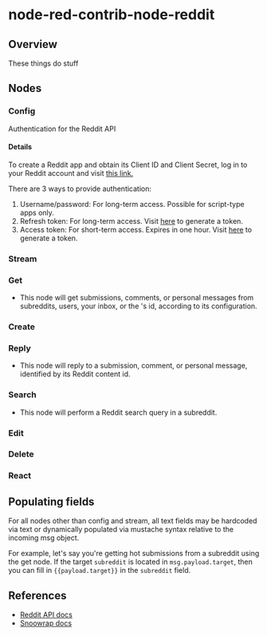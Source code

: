 # node-red-contrib-node-reddit

## Overview
These things do stuff

## Nodes
### Config 
Authentication for the Reddit API
#### Details
To create a Reddit app and obtain its Client ID and Client Secret, log in to your Reddit account and visit <a href="https://ssl.reddit.com/prefs/apps/">this link.</a>

There are 3 ways to provide authentication:
  
1. Username/password: For long-term access. Possible for script-type apps only.
2. Refresh token: For long-term access. Visit <a href="https://not-an-aardvark.github.io/reddit-oauth-helper/">here</a> to generate a token.
3. Access token: For short-term access. Expires in one hour. Visit <a href="https://not-an-aardvark.github.io/reddit-oauth-helper/">here</a> to generate a token.

### Stream

### Get

* This node will get submissions, comments, or personal messages from subreddits, users, your inbox, or the 's id, according to its configuration. 

### Create


### Reply

* This node will reply to a submission, comment, or personal message, identified by its Reddit content id.

### Search

* This node will perform a Reddit search query in a subreddit.

### Edit

### Delete

### React

## Populating fields

For all nodes other than config and stream, all text fields may be hardcoded via text or dynamically populated via mustache syntax relative to the incoming msg object.

For example, let's say you're getting hot submissions from a subreddit using the get node. If the target <code>subreddit</code> is located in <code>msg.payload.target</code>, then you can fill in <code>{{payload.target}}</code> in the <code>subreddit</code> field.

## References
* <a href="https://www.reddit.com/dev/api/">Reddit API docs</a>
* <a href="https://not-an-aardvark.github.io/snoowrap/">Snoowrap docs</a> 

